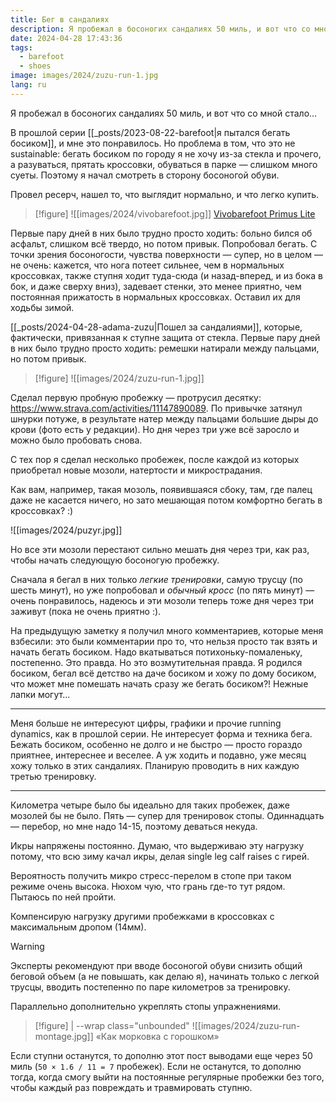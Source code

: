 ```yaml
---
title: Бег в сандалиях
description: Я пробежал в босоногих сандалиях 50 миль, и вот что со мной стало...
date: 2024-04-28 17:43:36
tags:
  - barefoot
  - shoes
image: images/2024/zuzu-run-1.jpg
lang: ru
---
```


Я пробежал в босоногих сандалиях 50 миль, и вот что со мной стало...

В прошлой серии [[_posts/2023-08-22-barefoot|я пытался бегать босиком]], и мне это понравилось. Но проблема в том, что это не sustainable: бегать босиком по городу я не хочу из-за стекла и прочего, а разуваться, прятать кроссовки, обуваться в парке — слишком много суеты. Поэтому я начал смотреть в сторону босоногой обуви.

Провел ресерч, нашел то, что выглядит нормально, и что легко купить.

> [!figure]
> ![[images/2024/vivobarefoot.jpg]]
> [Vivobarefoot Primus Lite](https://www.vivobarefoot.com/us/primus-lite-iii-mens-ss22)

Первые пару дней в них было трудно просто ходить: больно бился об асфальт, слишком всё твердо, но потом привык. Попробовал бегать. С точки зрения босоногости, чувства поверхности — супер, но в целом — не очень: кажется, что нога потеет сильнее, чем в нормальных кроссовках, также ступня ходит туда-сюда (и назад-вперед, и из бока в бок, и даже сверху вниз), задевает стенки, это менее приятно, чем постоянная прижатость в нормальных кроссовках. Оставил их для ходьбы зимой.

[[_posts/2024-04-28-adama-zuzu|Пошел за сандалиями]], которые, фактически, привязанная к ступне защита от стекла. Первые пару дней в них было трудно просто ходить: ремешки натирали между пальцами, но потом привык.

> [!figure]
> ![[images/2024/zuzu-run-1.jpg]]

Сделал первую пробную пробежку — протрусил десятку: <https://www.strava.com/activities/11147890089>. По привычке затянул шнурки потуже, в результате натер между пальцами большие дыры до крови (фото есть у редакции). Но дня через три уже всё заросло и можно было пробовать снова.

С тех пор я сделал несколько пробежек, после каждой из которых приобретал новые мозоли, натертости и микрострадания.

Как вам, например, такая мозоль, появившаяся сбоку, там, где палец даже не касается ничего, но зато мешающая потом комфортно бегать в кроссовках? :)

![[images/2024/puzyr.jpg]]

Но все эти мозоли перестают сильно мешать дня через три, как раз, чтобы начать следующую босоногую пробежку.

Сначала я бегал в них только *легкие тренировки*, самую трусцу (по шесть минут), но уже попробовал и *обычный кросс* (по пять минут) — очень понравилось, надеюсь и эти мозоли теперь тоже дня через три заживут (пока не очень приятно :).

На предыдущую заметку я получил много комментариев, которые меня взбесили: это были комментарии про то, что нельзя просто так взять и начать бегать босиком. Надо вкатываться потихоньку-помаленьку, постепенно. Это правда. Но это возмутительная правда. Я родился босиком, бегал всё детство на даче босиком и хожу по дому босиком, что может мне помешать начать сразу же бегать босиком?! Нежные лапки могут...

***

Меня больше не интересуют цифры, графики и прочие running dynamics, как в прошлой серии. Не интересует форма и техника бега. Бежать босиком, особенно не долго и не быстро — просто гораздо приятнее, интереснее и веселее. А уж ходить и подавно, уже месяц хожу только в этих сандалиях. Планирую проводить в них каждую третью тренировку.

***

Километра четыре было бы идеально для таких пробежек, даже мозолей бы не было. Пять — супер для тренировок стопы. Одиннадцать — перебор, но мне надо 14-15, поэтому деваться некуда.

Икры напряжены постоянно. Думаю, что выдерживаю эту нагрузку потому, что всю зиму качал икры, делая single leg calf raises с гирей.

Вероятность получить микро стресс-перелом в стопе при таком режиме очень высока. Нюхом чую, что грань где-то тут рядом. Пытаюсь по ней пройти.

Компенсирую нагрузку другими пробежками в кроссовках с максимальным дропом (14мм).

> [!warning]
> Эксперты рекомендуют при вводе босоногой обуви снизить общий беговой объем (а не повышать, как делаю я), начинать только с легкой трусцы, вводить постепенно по паре километров за тренировку.
>
> Параллельно дополнительно укреплять стопы упражнениями.

> [!figure] | --wrap class="unbounded"
> ![[images/2024/zuzu-run-montage.jpg]]
> «Как морковка с горошком»

Если ступни останутся, то дополню этот пост выводами еще через 50 миль (`50 × 1.6 / 11 = 7` пробежек). Если не останутся, то дополню тогда, когда смогу выйти на постоянные регулярные пробежки без того, чтобы каждый раз повреждать и травмировать ступню.
